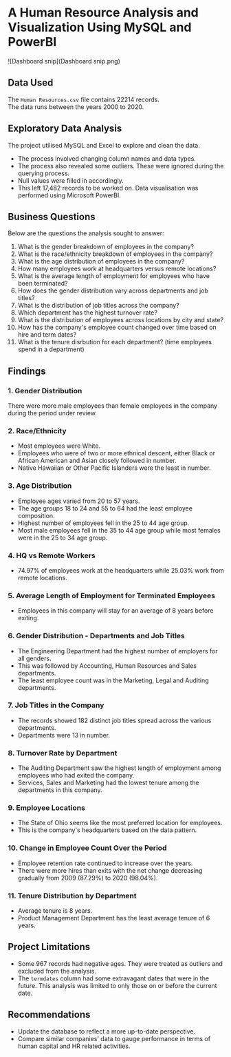 # A Human Resource Analysis and Visualization Using MySQL and PowerBI

![Dashboard snip](Dashboard snip.png)
## Data Used
The `Human Resources.csv` file contains 22214 records.  
The data runs between the years 2000 to 2020.
## Exploratory Data Analysis
The project utilised MySQL and Excel to explore and clean the data.  
- The process involved changing column names and data types.
- The process also revealed some outliers. These were ignored during the querying process.
- Null values were filled in accordingly.
- This left 17,482 records to be worked on.
Data visualisation was performed using Microsoft PowerBI.
## Business Questions
Below are the questions the analysis sought to answer:
  1. What is the gender breakdown of employees in the company?
  2. What is the race/ethnicity breakdown of employees in the company?
  3. What is the age distribution of employees in the company?
  4. How many employees work at headquarters versus remote locations?
  5. What is the average length of employment for employees who have been terminated?
  6. How does the gender distribution vary across departments and job titles?
  7. What is the distribution of job titles across the company?
  8. Which department has the highest turnover rate?
  9. What is the distribution of employees across locations by city and state?
  10. How has the company's employee count changed over time based on hire and term dates?
  11. What is the tenure disrbution for each department? (time employees spend in a department)
## Findings
### 1. Gender Distribution
There were more male employees than female employees in the company during the period under review.
### 2. Race/Ethnicity
- Most employees were White.
- Employees who were of two or more ethnical descent, either Black or African American and Asian closely followed in number.
- Native Hawaiian or Other Pacific Islanders were the least in number.
### 3. Age Distribution
- Employee ages varied from 20 to 57 years.
- The age groups 18 to 24 and 55 to 64 had the least employee composition.
- Highest number of employees fell in the 25 to 44 age group.
- Most male employees fell in the 35 to 44 age group while most females were in the 25 to 34 age group.
### 4. HQ vs Remote Workers
- 74.97% of employees work at the headquarters while 25.03% work from remote locations.
### 5. Average Length of Employment for Terminated Employees
- Employees in this company will stay for an average of 8 years before exiting.
### 6. Gender Distribution - Departments and Job Titles
- The Engineering Department had the highest number of employers for all genders.
- This was followed by Accounting, Human Resources and Sales departments.
- The least employee count was in the Marketing, Legal and Auditing departments.
### 7. Job Titles in the Company
- The records showed 182 distinct job titles spread across the various departments.
- Departments were 13 in number.
### 8. Turnover Rate by Department
- The Auditing Department saw the highest length of employment among employees who had exited the company.
- Services, Sales and Marketing had the lowest tenure among the departments in this company.
### 9. Employee Locations
- The State of Ohio seems like the most preferred location for employees.
- This is the company's headquarters based on the data pattern.
### 10. Change in Employee Count Over the Period
- Employee retention rate continued to increase over the years.
- There were more hires than exits with the net change decreasing gradually from 2009 (87.29%) to 2020 (98.04%).
### 11. Tenure Distribution by Department
- Average tenure is 8 years.
- Product Management Department has the least average tenure of 6 years.
## Project Limitations
- Some 967 records had negative ages. They were treated as outliers and excluded from the analysis.
- The `termdates` column had some extravagant dates that were in the future. This analysis was limited to only those on or before the current date.
## Recommendations
- Update the database to reflect a more up-to-date perspective.
- Compare similar companies' data to gauge performance in terms of human capital and HR related activities.

